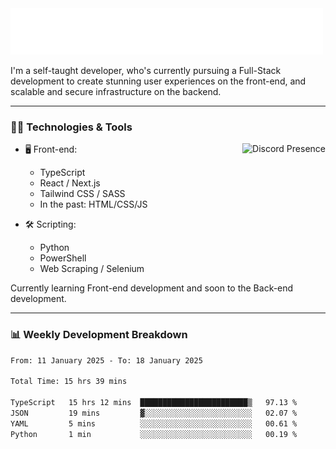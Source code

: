 <img src="assets/wave.svg" alt=":wave:" />

I'm a self-taught developer, who's currently pursuing a Full-Stack development to create stunning user experiences on the front-end, and scalable and secure infrastructure on the backend.

---

### 🧑‍💻 Technologies & Tools

<a href="https://discord.com/users/414304208649453568" target="_blank" rel="nofollow">
   <img src="https://lanyard-profile-readme.vercel.app/api/414304208649453568?idleMessage=Probably%20doing%20something%20else..." alt="Discord Presence" align="right">
</a>

- 🖥️ Front-end:

  - TypeScript
  - React / Next.js
  - Tailwind CSS / SASS
  - In the past: HTML/CSS/JS

- 🛠 Scripting:

  - Python
  - PowerShell
  - Web Scraping / Selenium

Currently learning Front-end development and soon to the Back-end development.

---

### 📊 Weekly Development Breakdown

<!--START_SECTION:waka-->

```txt
From: 11 January 2025 - To: 18 January 2025

Total Time: 15 hrs 39 mins

TypeScript   15 hrs 12 mins  ████████████████████████▒   97.13 %
JSON         19 mins         ▓░░░░░░░░░░░░░░░░░░░░░░░░   02.07 %
YAML         5 mins          ░░░░░░░░░░░░░░░░░░░░░░░░░   00.61 %
Python       1 min           ░░░░░░░░░░░░░░░░░░░░░░░░░   00.19 %
```

<!--END_SECTION:waka-->
